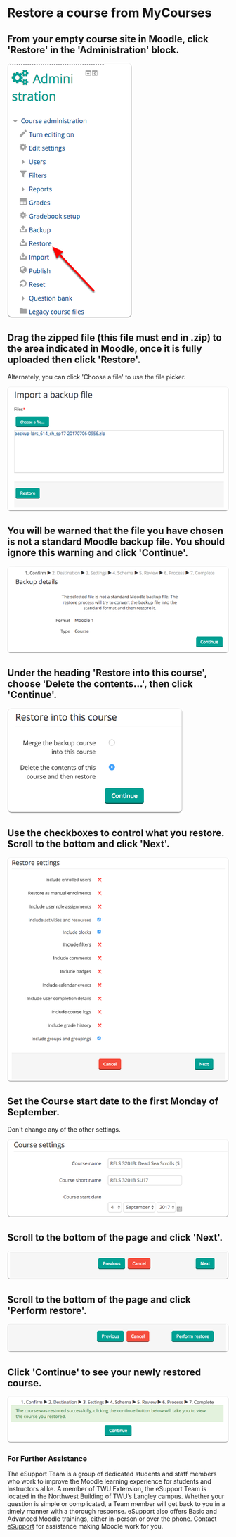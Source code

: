 # Restore a course from MyCourses

## From your empty course site in Moodle, click 'Restore' in the 'Administration' block.

![](../.gitbook/assets/from-your-empty-course-site-in-moodle-click-restore-in-the-administration-block.png)

## Drag the zipped file \(this file must end in .zip\) to the area indicated in Moodle, once it is fully uploaded then click 'Restore'.

Alternately, you can click 'Choose a file' to use the file picker.

![](../.gitbook/assets/drag-the-zipped-file-this-file-must-end-in-zip-to-the-area-indicated-in-moodle-then-click-restor.png)

## You will be warned that the file you have chosen is not a standard Moodle backup file. You should ignore this warning and click 'Continue'.

![](../.gitbook/assets/you-will-be-warned-that-the-file-you-have-chosen-is-not-a-standard-moodle-backup-file-you-should-ign.png)

## Under the heading 'Restore into this course', choose 'Delete the contents...', then click 'Continue'.

![](../.gitbook/assets/under-the-heading-restore-into-this-course-choose-delete-the-contents-then-click-continue.png)

## Use the checkboxes to control what you restore. Scroll to the bottom and click 'Next'.

![](../.gitbook/assets/use-the-checkboxes-to-control-what-you-restore-scroll-to-the-bottom-and-click-next.png)

## Set the Course start date to the first Monday of September.

Don't change any of the other settings.

![](../.gitbook/assets/set-the-course-start-date-to-the-first-monday-of-september.png)

## Scroll to the bottom of the page and click 'Next'.

![](../.gitbook/assets/scroll-to-the-bottom-of-the-page-and-click-next.png)

## Scroll to the bottom of the page and click 'Perform restore'.

![](../.gitbook/assets/scroll-to-the-bottom-of-the-page-and-click-perform-restore.png)

## Click 'Continue' to see your newly restored course.

![](../.gitbook/assets/click-continue-to-see-your-newly-restored-course.png)

### For Further Assistance

The eSupport Team is a group of dedicated students and staff members who work to improve the Moodle learning experience for students and Instructors alike. A member of TWU Extension, the eSupport Team is located in the Northwest Building of TWU’s Langley campus. Whether your question is simple or complicated, a Team member will get back to you in a timely manner with a thorough response. eSupport also offers Basic and Advanced Moodle trainings, either in-person or over the phone. Contact [eSupport](https://trinitywestern.teamdynamix.com/TDClient/Requests/ServiceDet?ID=16141) for assistance making Moodle work for you.

